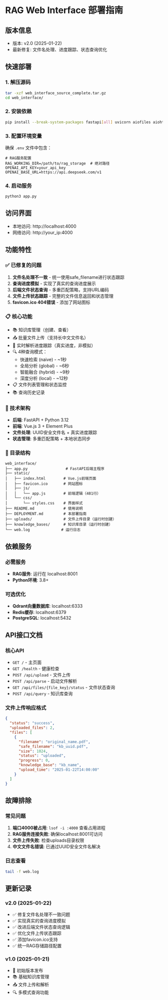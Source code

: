 # RAG Web Interface 部署指南

## 版本信息
- 版本: v2.0 (2025-01-22)
- 最新修复: 文件名处理、进度跟踪、状态查询优化

## 快速部署

### 1. 解压源码
```bash
tar -xzf web_interface_source_complete.tar.gz
cd web_interface/
```

### 2. 安装依赖
```bash
pip install --break-system-packages fastapi[all] uvicorn aiofiles aiohttp
```

### 3. 配置环境变量
确保 `.env` 文件中包含：
```env
# RAG服务配置
RAG_WORKING_DIR=/path/to/rag_storage  # 绝对路径
OPENAI_API_KEY=your_api_key
OPENAI_BASE_URL=https://api.deepseek.com/v1
```

### 4. 启动服务
```bash
python3 app.py
```

## 访问界面
- 本地访问: http://localhost:4000
- 网络访问: http://your_ip:4000

## 功能特性

### ✅ 已修复的问题
1. **文件名处理不一致** - 统一使用safe_filename进行状态跟踪
2. **查询进度模拟** - 实现了真实的查询进度展示
3. **后端文件状态查询** - 多重匹配策略，支持URL编码
4. **文件上传状态跟踪** - 完整的文件信息返回和状态管理
5. **favicon.ico 404错误** - 添加了网站图标

### 📋 核心功能
- 📚 知识库管理（创建、查看）
- 📤 批量文件上传（支持长中文文件名）
- 🔄 实时解析进度跟踪（真实进度，非模拟）
- 🔍 4种查询模式：
  - 快速检索 (naive) - ~1秒
  - 全局分析 (global) - ~6秒  
  - 智能融合 (hybrid) - ~9秒
  - 深度分析 (local) - ~12秒
- 📋 文件列表管理和状态监控
- 📚 查询历史记录

### 🔧 技术架构
- **后端**: FastAPI + Python 3.12
- **前端**: Vue.js 3 + Element Plus
- **文件处理**: UUID安全文件名 + 真实进度跟踪
- **状态管理**: 多重匹配策略 + 本地状态同步

### 📁 目录结构
```
web_interface/
├── app.py                 # FastAPI后端主程序
├── static/
│   ├── index.html        # Vue.js前端页面
│   ├── favicon.ico       # 网站图标
│   ├── js/
│   │   └── app.js        # 前端逻辑（481行）
│   └── css/
│       └── styles.css    # 界面样式
├── README.md             # 使用说明
├── DEPLOYMENT.md         # 本部署指南
├── uploads/              # 文件上传目录（运行时创建）
├── knowledge_bases/      # 知识库目录（运行时创建）
└── web.log              # 运行日志
```

## 依赖服务

### 必需服务
- **RAG服务**: 运行在 localhost:8001
- **Python环境**: 3.8+

### 可选优化
- **Qdrant向量数据库**: localhost:6333
- **Redis缓存**: localhost:6379
- **PostgreSQL**: localhost:5432

## API接口文档

### 核心API
- `GET /` - 主页面
- `GET /health` - 健康检查
- `POST /api/upload` - 文件上传
- `POST /api/parse` - 启动文件解析
- `GET /api/files/{file_key}/status` - 文件状态查询
- `POST /api/query` - 知识库查询

### 文件上传响应格式
```json
{
  "status": "success",
  "uploaded_files": 2,
  "files": [
    {
      "filename": "original_name.pdf",
      "safe_filename": "kb_uuid.pdf", 
      "size": 1024,
      "status": "uploaded",
      "progress": 0,
      "knowledge_base": "kb_name",
      "upload_time": "2025-01-22T14:00:00"
    }
  ]
}
```

## 故障排除

### 常见问题
1. **端口4000被占用**: `lsof -i :4000` 查看占用进程
2. **RAG服务连接失败**: 确保localhost:8001可访问
3. **文件上传失败**: 检查uploads目录权限
4. **中文文件名错误**: 已通过UUID安全文件名解决

### 日志查看
```bash
tail -f web.log
```

## 更新记录

### v2.0 (2025-01-22)
- ✅ 修复文件名处理不一致问题
- ✅ 实现真实的查询进度模拟
- ✅ 改进后端文件状态查询逻辑
- ✅ 优化文件上传状态跟踪
- ✅ 添加favicon.ico支持
- ✅ 统一RAG存储路径配置

### v1.0 (2025-01-21)
- 🎉 初始版本发布
- 📚 基础知识库管理
- 📤 文件上传和解析
- 🔍 多模式查询功能